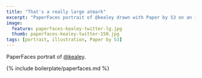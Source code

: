 ```yaml
---
title: "That's a really large atmark"
excerpt: "PaperFaces portrait of @kealey drawn with Paper by 53 on an iPad."
image: 
  feature: paperfaces-kealey-twitter-lg.jpg
  thumb: paperfaces-kealey-twitter-150.jpg
tags: [portrait, illustration, Paper by 53]
---
```


PaperFaces portrait of [@kealey](http://twitter.com/kealey).

{% include boilerplate/paperfaces.md %}